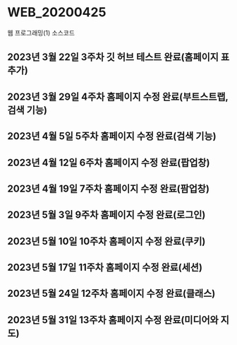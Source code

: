 # WEB_20200425
웹 프로그래밍(1) 소스코드
## 2023년 3월 22일 3주차 깃 허브 테스트 완료(홈페이지 표 추가)
## 2023년 3월 29일 4주차 홈페이지 수정 완료(부트스트랩, 검색 기능)
## 2023년 4월 5일 5주차 홈페이지 수정 완료(검색 기능)
## 2023년 4월 12일 6주차 홈페이지 수정 완료(팝업창)
## 2023년 4월 19일 7주차 홈페이지 수정 완료(팜업창)
## 2023년 5월 3일 9주차 홈페이지 수정 완료(로그인)
## 2023년 5월 10일 10주차 홈페이지 수정 완료(쿠키)
## 2023년 5월 17일 11주차 홈페이지 수정 완료(세션)
## 2023년 5월 24일 12주차 홈페이지 수정 완료(클래스)
## 2023년 5월 31일 13주차 홈페이지 수정 완료(미디어와 지도)